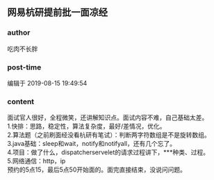 ## 网易杭研提前批一面凉经
### author 
吃肉不长胖
### post-time 

编辑于  2019-08-15 19:49:54
### content 
<div class="post-topic-des nc-post-content">
 面试官人很好，全程微笑，还讲解知识点。面试内容不难，自己基础太差。
 <br/>
 1.快排：思路，稳定性，算法复杂度，最好/差情况，优化。
 <br/>
 2.算法题（之前刷面经没看杭研有笔试）：判断两字符数组是不是旋转数组。
 <br/>
 3.java基础：sleep和wait，notify和notifyall，还有几个忘了。
 <br/>
 4.项目：做了什么，dispatcherservelet的请求过程讲下，***种类、过程。
 <br/>
 5.网络通信：http，ip
 <br/>
 预约的5点15，最后5点50开始面的。面完直接结束，没说问问题。
</div>
